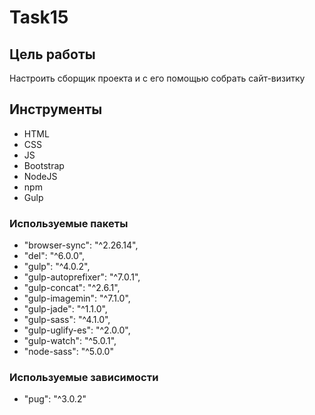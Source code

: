 # Task15

## Цель работы

Настроить сборщик проекта и с его помощью собрать сайт-визитку

## Инструменты

- HTML
- CSS
- JS
- Bootstrap
- NodeJS
- npm
- Gulp

### Используемые пакеты

- "browser-sync": "^2.26.14",
- "del": "^6.0.0",
- "gulp": "^4.0.2",
- "gulp-autoprefixer": "^7.0.1",
- "gulp-concat": "^2.6.1",
- "gulp-imagemin": "^7.1.0",
- "gulp-jade": "^1.1.0",
- "gulp-sass": "^4.1.0",
- "gulp-uglify-es": "^2.0.0",
- "gulp-watch": "^5.0.1",
- "node-sass": "^5.0.0"

### Используемые зависимости

- "pug": "^3.0.2"
